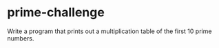 prime-challenge
===============

Write a program that prints out a multiplication table of the first 10 prime numbers.
